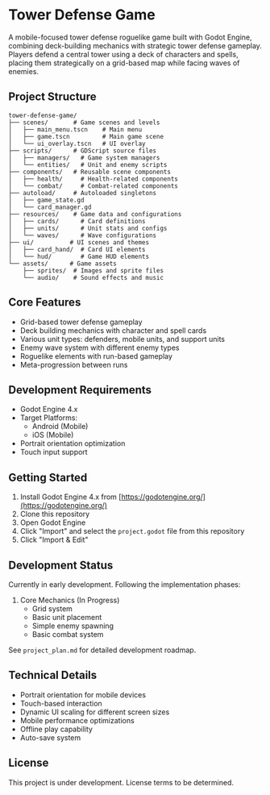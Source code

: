 # Tower Defense Game

A mobile-focused tower defense roguelike game built with Godot Engine, combining deck-building mechanics with strategic tower defense gameplay. Players defend a central tower using a deck of characters and spells, placing them strategically on a grid-based map while facing waves of enemies.

## Project Structure

```
tower-defense-game/
├── scenes/       # Game scenes and levels
│   ├── main_menu.tscn    # Main menu
│   ├── game.tscn         # Main game scene
│   └── ui_overlay.tscn   # UI overlay
├── scripts/      # GDScript source files
│   ├── managers/   # Game system managers
│   └── entities/   # Unit and enemy scripts
├── components/   # Reusable scene components
│   ├── health/     # Health-related components
│   └── combat/     # Combat-related components
├── autoload/     # Autoloaded singletons
│   ├── game_state.gd
│   └── card_manager.gd
├── resources/    # Game data and configurations
│   ├── cards/      # Card definitions
│   ├── units/      # Unit stats and configs
│   └── waves/      # Wave configurations
├── ui/          # UI scenes and themes
│   ├── card_hand/  # Card UI elements
│   └── hud/        # Game HUD elements
└── assets/      # Game assets
    ├── sprites/  # Images and sprite files
    └── audio/    # Sound effects and music
```

## Core Features

- Grid-based tower defense gameplay
- Deck building mechanics with character and spell cards
- Various unit types: defenders, mobile units, and support units
- Enemy wave system with different enemy types
- Roguelike elements with run-based gameplay
- Meta-progression between runs

## Development Requirements

- Godot Engine 4.x
- Target Platforms:
  - Android (Mobile)
  - iOS (Mobile)
- Portrait orientation optimization
- Touch input support

## Getting Started

1. Install Godot Engine 4.x from [https://godotengine.org/](https://godotengine.org/)
2. Clone this repository
3. Open Godot Engine
4. Click "Import" and select the `project.godot` file from this repository
5. Click "Import & Edit"

## Development Status

Currently in early development. Following the implementation phases:

1. Core Mechanics (In Progress)
   - Grid system
   - Basic unit placement
   - Simple enemy spawning
   - Basic combat system

See `project_plan.md` for detailed development roadmap.

## Technical Details

- Portrait orientation for mobile devices
- Touch-based interaction
- Dynamic UI scaling for different screen sizes
- Mobile performance optimizations
- Offline play capability
- Auto-save system

## License

This project is under development. License terms to be determined.
